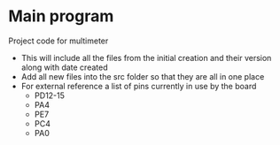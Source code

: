 # Main program
Project code for multimeter
- This will include all the files from the initial creation and their version along with date created
- Add all new files into the src folder so that they are all in one place
- For external reference a list of pins currently in use by the board
  - PD12-15
  - PA4
  - PE7
  - PC4
  - PA0
